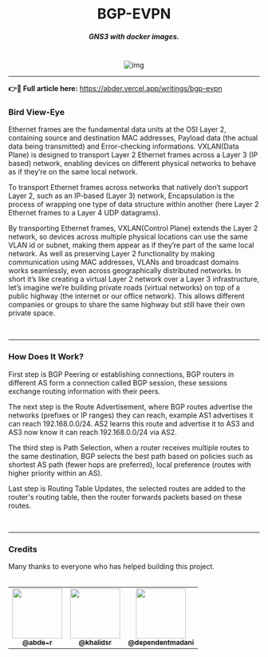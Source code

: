 <div align="center">

  # BGP-EVPN
<h5>GNS3 with docker images.</h5><br/>
<img src="https://user-images.githubusercontent.com/22397481/166323589-adbf8a5f-acd4-4fa8-90de-89e8acd2a409.jpg" alt="img">  
</div>

---
<a src="https://abder.vercel.app/writings/bgp-evpn"><strong>👉🔗 Full article here:</strong> <ins>https://abder.vercel.app/writings/bgp-evpn</ins></a>
<br/>
<h3>Bird View-Eye</h3>
Ethernet frames are the fundamental data units at the OSI Layer 2, containing source and destination MAC addresses, Payload data (the actual data being transmitted) and Error-checking informations. VXLAN(Data Plane) is designed to transport Layer 2 Ethernet frames across a Layer 3 (IP based) network, enabling devices on different physical networks to behave as if they’re on the same local network.

To transport Ethernet frames across networks that natively don’t support Layer 2, such as an IP-based (Layer 3) network, Encapsulation is the process of wrapping one type of data structure within another (here Layer 2 Ethernet frames to a Layer 4 UDP datagrams).

By transporting Ethernet frames, VXLAN(Control Plane) extends the Layer 2 network, so devices across multiple physical locations can use the same VLAN id or subnet, making them appear as if they’re part of the same local network. As well as preserving Layer 2 functionality by making communication using MAC addresses, VLANs and broadcast domains works seamlessly, even across geographically distributed networks. In short it’s like creating a virtual Layer 2 network over a Layer 3 infrastructure, let’s imagine we’re building private roads (virtual networks) on top of a public highway (the internet or our office network). This allows different companies or groups to share the same highway but still have their own private space.

<br/>

---

<h3>How Does It Work?</h3>
First step is BGP Peering or establishing connections, BGP routers in different AS form a connection called BGP session, these sessions exchange routing information with their peers.

The next step is the Route Advertisement, where BGP routes advertise the networks (prefixes or IP ranges) they can reach, example AS1 advertises it can reach 192.168.0.0/24. AS2 learns this route and advertise it to AS3 and AS3 now know it can reach 192.168.0.0/24 via AS2.

The third step is Path Selection, when a router receives multiple routes to the same destination, BGP selects the best path based on policies such as shortest AS path (fewer hops are preferred), local preference (routes with higher priority within an AS).

Last step is Routing Table Updates, the selected routes are added to the router's routing table, then the router forwards packets based on these routes.

<br/>

---

<h3>Credits</h3>
Many thanks to everyone who has helped building this project.

<br/>
<br/>

<table>
  <tr>
    <td align="center"><a href="https://github.com/abde-r"><img src="https://avatars.githubusercontent.com/u/70513733?v=4" width="100px;" alt=""/><br /><sub><b>@abde-r</b></sub></a></td>
    <td align="center"><a href="https://github.com/khalidsr"><img src="https://avatars.githubusercontent.com/u/85410199?v=4" width="100px;" alt=""/><br /><sub><b>@khalidsr</b></sub></a></td>
    <td align="center"><a href="https://github.com/dependentmadani"><img src="https://avatars.githubusercontent.com/u/47648515?v=4" width="100px;" alt=""/><br /><sub><b>@dependentmadani</b></sub></a></td>
  </tr>
</table>
